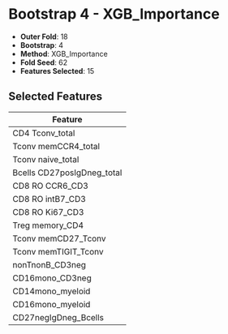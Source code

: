 # Bootstrap 4 - XGB_Importance

- **Outer Fold**: 18
- **Bootstrap**: 4
- **Method**: XGB_Importance
- **Fold Seed**: 62
- **Features Selected**: 15

## Selected Features

| Feature |
|---------|
| CD4 Tconv_total |
| Tconv memCCR4_total |
| Tconv naive_total |
| Bcells CD27posIgDneg_total |
| CD8 RO CCR6_CD3 |
| CD8 RO intB7_CD3 |
| CD8  RO Ki67_CD3 |
| Treg memory_CD4 |
| Tconv memCD27_Tconv |
| Tconv memTIGIT_Tconv |
| nonTnonB_CD3neg |
| CD16mono_CD3neg |
| CD14mono_myeloid |
| CD16mono_myeloid |
| CD27negIgDneg_Bcells |
